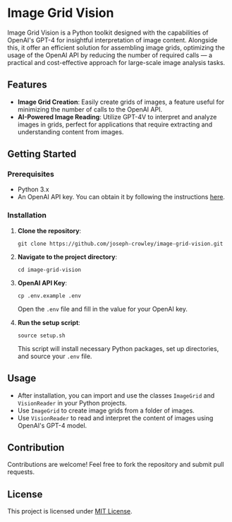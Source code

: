 # Image Grid Vision

Image Grid Vision is a Python toolkit designed with the capabilities of OpenAI's GPT-4 for insightful interpretation of image content. Alongside this, it offer an efficient solution for assembling image grids, optimizing the usage of the OpenAI API by reducing the number of required calls — a practical and cost-effective approach for large-scale image analysis tasks.

## Features
- **Image Grid Creation**: Easily create grids of images, a feature useful for minimizing the number of calls to the OpenAI API. 
- **AI-Powered Image Reading**: Utilize GPT-4V to interpret and analyze images in grids, perfect for applications that require extracting and understanding content from images.

## Getting Started

### Prerequisites
- Python 3.x
- An OpenAI API key. You can obtain it by following the instructions [here](https://platform.openai.com/docs/quickstart/account-setup).

### Installation
1. **Clone the repository**:
   ```
   git clone https://github.com/joseph-crowley/image-grid-vision.git
   ```
2. **Navigate to the project directory**:
   ```
   cd image-grid-vision
   ```
3. **OpenAI API Key**:
   ```
   cp .env.example .env
   ```
   Open the `.env` file and fill in the value for your OpenAI key.

4. **Run the setup script**:
   ```
   source setup.sh
   ```
   This script will install necessary Python packages, set up directories, and source your `.env` file.

## Usage
- After installation, you can import and use the classes `ImageGrid` and `VisionReader` in your Python projects.
- Use `ImageGrid` to create image grids from a folder of images.
- Use `VisionReader` to read and interpret the content of images using OpenAI's GPT-4 model.

## Contribution
Contributions are welcome! Feel free to fork the repository and submit pull requests.

## License
This project is licensed under [MIT License](LICENSE).